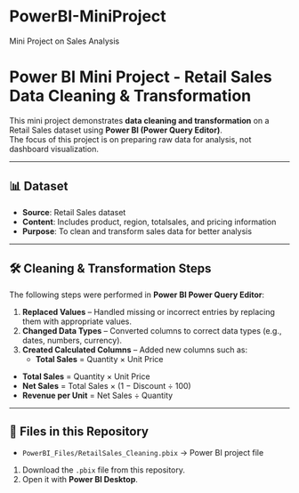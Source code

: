 # PowerBI-MiniProject
Mini Project on Sales Analysis
# Power BI Mini Project - Retail Sales Data Cleaning & Transformation

This mini project demonstrates **data cleaning and transformation** on a Retail Sales dataset using **Power BI (Power Query Editor)**.  
The focus of this project is on preparing raw data for analysis, not dashboard visualization.

---

## 📊 Dataset
- **Source**: Retail Sales dataset  
- **Content**: Includes product, region,  totalsales, and pricing information  
- **Purpose**: To clean and transform sales data for better analysis  

---

## 🛠️ Cleaning & Transformation Steps
The following steps were performed in **Power BI Power Query Editor**:

1. **Replaced Values** – Handled missing or incorrect entries by replacing them with appropriate values.  
2. **Changed Data Types** – Converted columns to correct data types (e.g., dates, numbers, currency).  
3. **Created Calculated Columns** – Added new columns such as:  
   - **Total Sales** = Quantity × Unit Price  
  - **Total Sales** = Quantity × Unit Price  
  - **Net Sales** = Total Sales × (1 − Discount ÷ 100)  
   - **Revenue per Unit** = Net Sales ÷ Quantity   

---

## 📂 Files in this Repository
- `PowerBI_Files/RetailSales_Cleaning.pbix` → Power BI project file  

1. Download the `.pbix` file from this repository.  
2. Open it with **Power BI Desktop**.  
